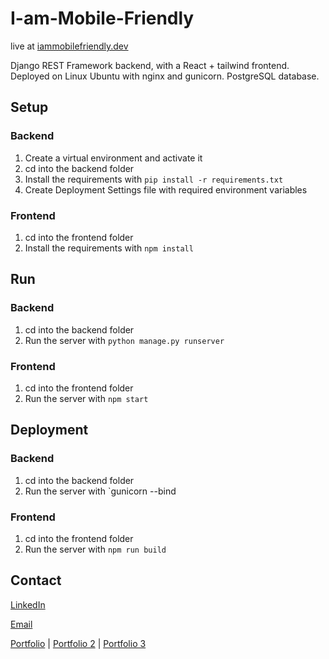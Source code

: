 # I-am-Mobile-Friendly

live at [iammobilefriendly.dev](hhttps://iammobilefriendly.dev/)

Django REST Framework backend, with a React + tailwind frontend.
Deployed on Linux Ubuntu with nginx and gunicorn.
PostgreSQL database.

## Setup

### Backend

1. Create a virtual environment and activate it
2. cd into the backend folder
3. Install the requirements with `pip install -r requirements.txt`
4. Create Deployment Settings file with required environment variables

### Frontend

1. cd into the frontend folder
2. Install the requirements with `npm install`

## Run

### Backend

1. cd into the backend folder
2. Run the server with `python manage.py runserver`

### Frontend

1. cd into the frontend folder
2. Run the server with `npm start`

## Deployment

### Backend

1. cd into the backend folder
2. Run the server with `gunicorn --bind

### Frontend

1. cd into the frontend folder
2. Run the server with `npm run build`

## Contact

[LinkedIn](https://www.linkedin.com/in/rp42/)

[Email](mailto:rp43dev@gmail.com)

[Portfolio](https://rp42.dev/) | [Portfolio 2](https://rp42.cloud/) | [Portfolio 3](https://iammobilefriendly.dev/)

